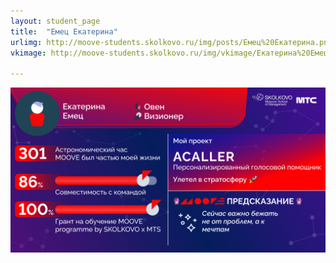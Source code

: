 ```yaml
---
layout: student_page
title:  "Емец Екатерина"
urlimg: http://moove-students.skolkovo.ru/img/posts/Емец%20Екатерина.png
vkimage: http://moove-students.skolkovo.ru/img/vkimage/Екатерина%20Емец%20для%20Вк.png

---
```

<img class="img-fluid" src="/img/posts/Емец Екатерина.png" alt="moove-1">
